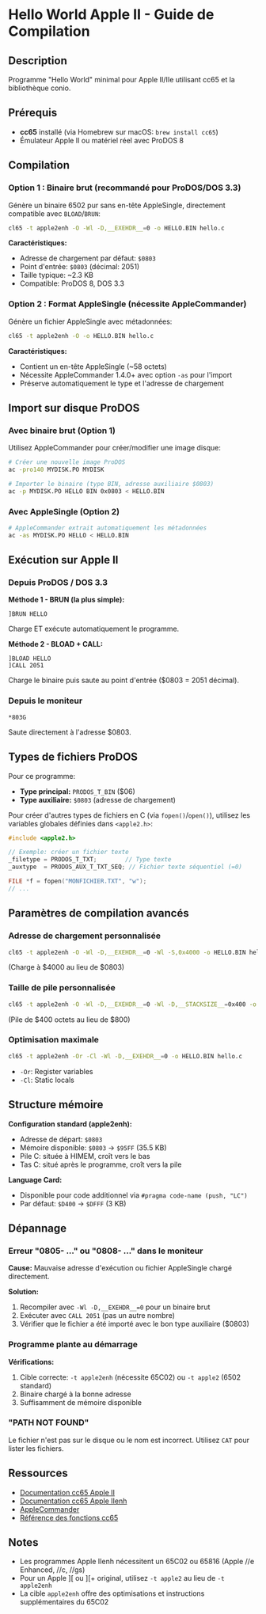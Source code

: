 # Hello World Apple II - Guide de Compilation

## Description
Programme "Hello World" minimal pour Apple II/IIe utilisant cc65 et la bibliothèque conio.

## Prérequis
- **cc65** installé (via Homebrew sur macOS: `brew install cc65`)
- Émulateur Apple II ou matériel réel avec ProDOS 8

## Compilation

### Option 1 : Binaire brut (recommandé pour ProDOS/DOS 3.3)
Génère un binaire 6502 pur sans en-tête AppleSingle, directement compatible avec `BLOAD`/`BRUN`:

```bash
cl65 -t apple2enh -O -Wl -D,__EXEHDR__=0 -o HELLO.BIN hello.c
```

**Caractéristiques:**
- Adresse de chargement par défaut: `$0803`
- Point d'entrée: `$0803` (décimal: 2051)
- Taille typique: ~2.3 KB
- Compatible: ProDOS 8, DOS 3.3

### Option 2 : Format AppleSingle (nécessite AppleCommander)
Génère un fichier AppleSingle avec métadonnées:

```bash
cl65 -t apple2enh -O -o HELLO.BIN hello.c
```

**Caractéristiques:**
- Contient un en-tête AppleSingle (~58 octets)
- Nécessite AppleCommander 1.4.0+ avec option `-as` pour l'import
- Préserve automatiquement le type et l'adresse de chargement

## Import sur disque ProDOS

### Avec binaire brut (Option 1)
Utilisez AppleCommander pour créer/modifier une image disque:

```bash
# Créer une nouvelle image ProDOS
ac -pro140 MYDISK.PO MYDISK

# Importer le binaire (type BIN, adresse auxiliaire $0803)
ac -p MYDISK.PO HELLO BIN 0x0803 < HELLO.BIN
```

### Avec AppleSingle (Option 2)
```bash
# AppleCommander extrait automatiquement les métadonnées
ac -as MYDISK.PO HELLO < HELLO.BIN
```

## Exécution sur Apple II

### Depuis ProDOS / DOS 3.3

**Méthode 1 - BRUN (la plus simple):**
```
]BRUN HELLO
```
Charge ET exécute automatiquement le programme.

**Méthode 2 - BLOAD + CALL:**
```
]BLOAD HELLO
]CALL 2051
```
Charge le binaire puis saute au point d'entrée ($0803 = 2051 décimal).

### Depuis le moniteur
```
*803G
```
Saute directement à l'adresse $0803.

## Types de fichiers ProDOS

Pour ce programme:
- **Type principal:** `PRODOS_T_BIN` ($06)
- **Type auxiliaire:** `$0803` (adresse de chargement)

Pour créer d'autres types de fichiers en C (via `fopen()`/`open()`), utilisez les variables globales définies dans `<apple2.h>`:

```c
#include <apple2.h>

// Exemple: créer un fichier texte
_filetype = PRODOS_T_TXT;        // Type texte
_auxtype  = PRODOS_AUX_T_TXT_SEQ; // Fichier texte séquentiel (=0)

FILE *f = fopen("MONFICHIER.TXT", "w");
// ...
```

## Paramètres de compilation avancés

### Adresse de chargement personnalisée
```bash
cl65 -t apple2enh -O -Wl -D,__EXEHDR__=0 -Wl -S,0x4000 -o HELLO.BIN hello.c
```
(Charge à $4000 au lieu de $0803)

### Taille de pile personnalisée
```bash
cl65 -t apple2enh -O -Wl -D,__EXEHDR__=0 -Wl -D,__STACKSIZE__=0x400 -o HELLO.BIN hello.c
```
(Pile de $400 octets au lieu de $800)

### Optimisation maximale
```bash
cl65 -t apple2enh -Or -Cl -Wl -D,__EXEHDR__=0 -o HELLO.BIN hello.c
```
- `-Or`: Register variables
- `-Cl`: Static locals

## Structure mémoire

**Configuration standard (apple2enh):**
- Adresse de départ: `$0803`
- Mémoire disponible: `$0803` → `$95FF` (35.5 KB)
- Pile C: située à HIMEM, croît vers le bas
- Tas C: situé après le programme, croît vers la pile

**Language Card:**
- Disponible pour code additionnel via `#pragma code-name (push, "LC")`
- Par défaut: `$D400` → `$DFFF` (3 KB)

## Dépannage

### Erreur "0805- ..." ou "0808- ..." dans le moniteur
**Cause:** Mauvaise adresse d'exécution ou fichier AppleSingle chargé directement.

**Solution:**
1. Recompiler avec `-Wl -D,__EXEHDR__=0` pour un binaire brut
2. Exécuter avec `CALL 2051` (pas un autre nombre)
3. Vérifier que le fichier a été importé avec le bon type auxiliaire ($0803)

### Programme plante au démarrage
**Vérifications:**
1. Cible correcte: `-t apple2enh` (nécessite 65C02) ou `-t apple2` (6502 standard)
2. Binaire chargé à la bonne adresse
3. Suffisamment de mémoire disponible

### "PATH NOT FOUND"
Le fichier n'est pas sur le disque ou le nom est incorrect. Utilisez `CAT` pour lister les fichiers.

## Ressources

- [Documentation cc65 Apple II](../DOCS/cc65/apple2.html)
- [Documentation cc65 Apple IIenh](../DOCS/cc65/apple2enh.html)
- [AppleCommander](https://applecommander.github.io/)
- [Référence des fonctions cc65](../DOCS/cc65/funcref.html)

## Notes

- Les programmes Apple IIenh nécessitent un 65C02 ou 65816 (Apple //e Enhanced, //c, //gs)
- Pour un Apple ][ ou ][+ original, utilisez `-t apple2` au lieu de `-t apple2enh`
- La cible `apple2enh` offre des optimisations et instructions supplémentaires du 65C02

